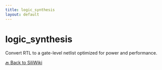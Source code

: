 ```yaml
---
title: logic_synthesis
layout: default
---
```


# logic_synthesis
Convert RTL to a gate-level netlist optimized for power and performance.



[🔙 Back to SiliWiki](../index.md)
